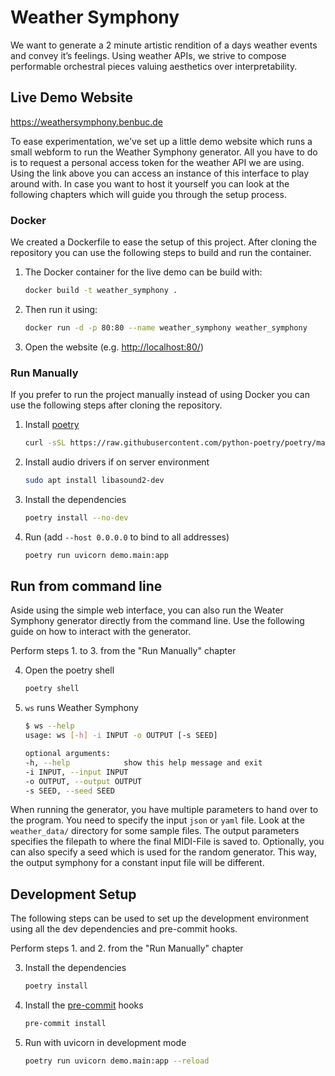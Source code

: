 # Weather Symphony

We want to generate a 2 minute artistic rendition of a days weather events and convey it’s feelings. Using weather APIs, we strive to compose performable orchestral pieces valuing aesthetics over interpretability.

## Live Demo Website

https://weathersymphony.benbuc.de

To ease experimentation, we've set up a little demo website which runs a small webform to run the Weather Symphony generator. All you have to do is to request a personal access token for the weather API we are using.
Using the link above you can access an instance of this interface to play around with. In case you want to host it yourself you can look at the following chapters which will guide you through the setup process.

### Docker

We created a Dockerfile to ease the setup of this project. After cloning the repository you can use the following steps to build and run the container.

1. The Docker container for the live demo can be build with:
   ```bash
   docker build -t weather_symphony .
   ```
2. Then run it using:
   ```bash
   docker run -d -p 80:80 --name weather_symphony weather_symphony
   ```
3. Open the website (e.g. [http://localhost:80/](http://localhost:80/))

### Run Manually

If you prefer to run the project manually instead of using Docker you can use the following steps after cloning the repository.

1. Install [poetry](https://github.com/python-poetry/poetry)
   ```bash
   curl -sSL https://raw.githubusercontent.com/python-poetry/poetry/master/install-poetry.py | python -
   ```
2. Install audio drivers if on server environment
   ```bash
   sudo apt install libasound2-dev
   ```
3. Install the dependencies
   ```bash
   poetry install --no-dev
   ```
4. Run (add `--host 0.0.0.0` to bind to all addresses)
   ```bash
   poetry run uvicorn demo.main:app
   ```

## Run from command line

Aside using the simple web interface, you can also run the Weater Symphony generator directly from the command line. Use the following guide on how to interact with the generator.

Perform steps 1. to 3. from the "Run Manually" chapter

4. Open the poetry shell
   ```bash
   poetry shell
   ```
5. `ws` runs Weather Symphony
   ```bash
   $ ws --help
   usage: ws [-h] -i INPUT -o OUTPUT [-s SEED]

   optional arguments:
   -h, --help            show this help message and exit
   -i INPUT, --input INPUT
   -o OUTPUT, --output OUTPUT
   -s SEED, --seed SEED
   ```

When running the generator, you have multiple parameters to hand over to the program.
You need to specify the input `json` or `yaml` file. Look at the `weather_data/` directory for some sample files.
The output parameters specifies the filepath to where the final MIDI-File is saved to.
Optionally, you can also specify a seed which is used for the random generator. This way, the output symphony for a constant input file will be different.

## Development Setup

The following steps can be used to set up the development environment using all the dev dependencies and pre-commit hooks.

Perform steps 1. and 2. from the "Run Manually" chapter

3. Install the dependencies
   ```bash
   poetry install
   ```
4. Install the [pre-commit](https://github.com/pre-commit/pre-commit) hooks
   ```bash
   pre-commit install
   ```
5. Run with uvicorn in development mode
   ```bash
   poetry run uvicorn demo.main:app --reload
   ```
